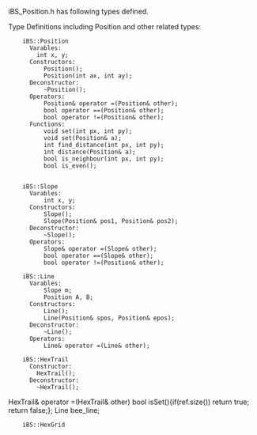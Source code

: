   iBS_Position.h has following types defined.
  
  Type Definitions including Position and other related types:
  
        iBS::Position
          Varables:
            int x, y;
          Constructors:
              Position();
              Position(int ax, int ay);
          Deconstructor:
              ~Position();
          Operators:
              Position& operator =(Position& other);
              bool operator ==(Position& other);
              bool operator !=(Position& other);
          Functions:
              void set(int px, int py); 
              void set(Position& a); 
              int find_distance(int px, int py);
              int distance(Position& a);
              bool is_neighbour(int px, int py);
              bool is_even();

        
        iBS::Slope
          Varables:
              int x, y;
          Constructors:
              Slope();
              Slope(Position& pos1, Position& pos2);
          Deconstructor:
              ~Slope();
          Operators:
              Slope& operator =(Slope& other);
              bool operator ==(Slope& other);
              bool operator !=(Position& other);
              
        iBS::Line
          Varables:
              Slope m;
              Position A, B;
          Constructors:
              Line();
              Line(Position& spos, Position& epos);
          Deconstructor:
              ~Line();
          Operators:
              Line& operator =(Line& other);
              
        iBS::HexTrail
          Constructor:
            HexTrail();
          Deconstructor:
            ~HexTrail();
          
HexTrail& operator =(HexTrail& other)
bool isSet(){if(ref.size()) return true; return false;};
Line bee_line;

        
        iBS::HexGrid
